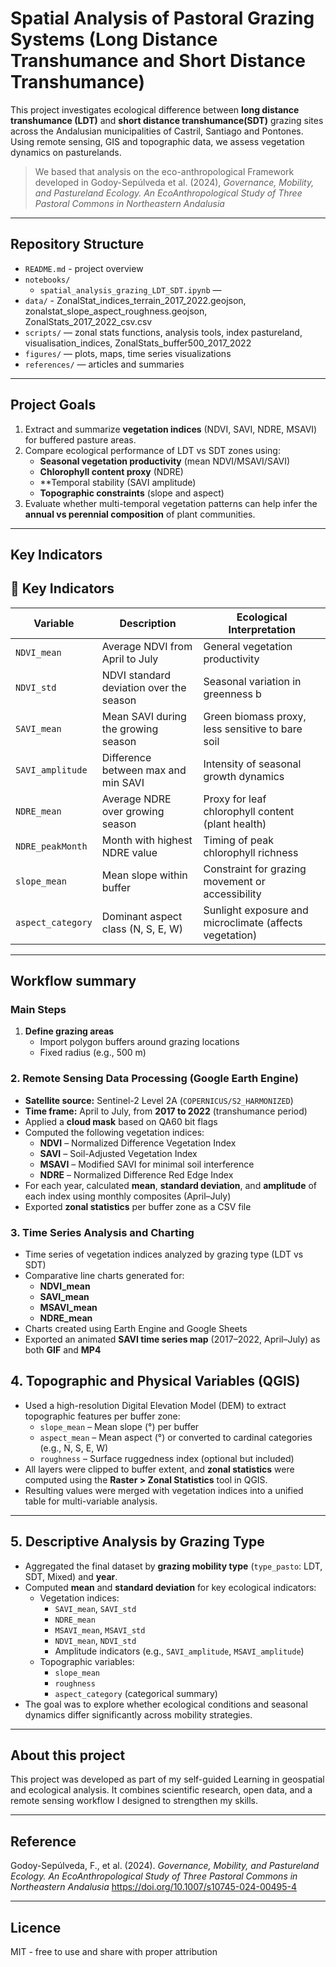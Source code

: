 # Spatial Analysis of Pastoral Grazing Systems (Long Distance Transhumance and Short Distance Transhumance)

This project investigates ecological difference between **long distance transhumance (LDT)** and **short distance transhumance(SDT)** grazing sites across the Andalusian municipalities of Castril, Santiago and Pontones. Using remote sensing, GIS and topographic data, we assess vegetation dynamics on pasturelands.

> We based that analysis on the eco-anthropological Framework developed in Godoy-Sepúlveda et al. (2024), *Governance, Mobility, and Pastureland Ecology. An EcoAnthropological Study of Three Pastoral Commons in Northeastern Andalusia*

---

## Repository Structure

- `README.md` - project overview
- `notebooks/`
  - `spatial_analysis_grazing_LDT_SDT.ipynb` — 
- `data/` - ZonalStat_indices_terrain_2017_2022.geojson, zonalstat_slope_aspect_roughness.geojson, ZonalStats_2017_2022_csv.csv
- `scripts/` — zonal stats functions, analysis tools, index pastureland, visualisation_indices, ZonalStats_buffer500_2017_2022
- `figures/` — plots, maps, time series visualizations
- `references/` — articles and summaries

---

## Project Goals

1. Extract and summarize **vegetation indices** (NDVI, SAVI, NDRE, MSAVI) for buffered pasture areas.
2. Compare ecological performance of LDT vs SDT zones using:
   - **Seasonal vegetation productivity** (mean NDVI/MSAVI/SAVI)
   - **Chlorophyll content proxy** (NDRE)
   - **Temporal stability (SAVI amplitude)
   - **Topographic constraints** (slope and aspect)
3. Evaluate whether multi-temporal vegetation patterns can help infer the **annual vs perennial composition** of plant communities.

---

## Key Indicators

## 🌿 Key Indicators

| Variable             | Description                                      | Ecological Interpretation                                |
|----------------------|--------------------------------------------------|----------------------------------------------------------|
| `NDVI_mean`          | Average NDVI from April to July                  | General vegetation productivity                          |
| `NDVI_std`           | NDVI standard deviation over the season          | Seasonal variation in greenness                        b |
| `SAVI_mean`          | Mean SAVI during the growing season             | Green biomass proxy, less sensitive to bare soil         |
| `SAVI_amplitude`     | Difference between max and min SAVI              | Intensity of seasonal growth dynamics                    |
| `NDRE_mean`          | Average NDRE over growing season                 | Proxy for leaf chlorophyll content (plant health)        |
| `NDRE_peakMonth`     | Month with highest NDRE value                    | Timing of peak chlorophyll richness                      |
| `slope_mean`         | Mean slope within buffer                         | Constraint for grazing movement or accessibility         |
| `aspect_category`    | Dominant aspect class (N, S, E, W)               | Sunlight exposure and microclimate (affects vegetation)  |

---

## Workflow summary

 ### Main Steps

1. **Define grazing areas**  
   - Import polygon buffers around grazing locations  
   - Fixed radius (e.g., 500 m) 

### 2. Remote Sensing Data Processing (Google Earth Engine)

- **Satellite source:** Sentinel-2 Level 2A (`COPERNICUS/S2_HARMONIZED`)
- **Time frame:** April to July, from **2017 to 2022** (transhumance period)
- Applied a **cloud mask** based on QA60 bit flags
- Computed the following vegetation indices:
  - **NDVI** – Normalized Difference Vegetation Index
  - **SAVI** – Soil-Adjusted Vegetation Index
  - **MSAVI** – Modified SAVI for minimal soil interference
  - **NDRE** – Normalized Difference Red Edge Index
- For each year, calculated **mean**, **standard deviation**, and **amplitude** of each index using monthly composites (April–July)
- Exported **zonal statistics** per buffer zone as a CSV file

### 3. Time Series Analysis and Charting

- Time series of vegetation indices analyzed by grazing type (LDT vs SDT)
- Comparative line charts generated for:
  - **NDVI_mean**
  - **SAVI_mean**
  - **MSAVI_mean**
  - **NDRE_mean**
- Charts created using Earth Engine and Google Sheets
- Exported an animated **SAVI time series map** (2017–2022, April–July) as both **GIF** and **MP4**

## 4. Topographic and Physical Variables (QGIS)

- Used a high-resolution Digital Elevation Model (DEM) to extract topographic features per buffer zone:
  - `slope_mean` – Mean slope (°) per buffer
  - `aspect_mean` – Mean aspect (°) or converted to cardinal categories (e.g., N, S, E, W)
  - `roughness` – Surface ruggedness index (optional but included)
- All layers were clipped to buffer extent, and **zonal statistics** were computed using the **Raster > Zonal Statistics** tool in QGIS.
- Resulting values were merged with vegetation indices into a unified table for multi-variable analysis.

---

## 5. Descriptive Analysis by Grazing Type

- Aggregated the final dataset by **grazing mobility type** (`type_pasto`: LDT, SDT, Mixed) and **year**.
- Computed **mean** and **standard deviation** for key ecological indicators:
  - Vegetation indices:
    - `SAVI_mean`, `SAVI_std`
    - `NDRE_mean`
    - `MSAVI_mean`, `MSAVI_std`
    - `NDVI_mean`, `NDVI_std`
    - Amplitude indicators (e.g., `SAVI_amplitude`, `MSAVI_amplitude`)
  - Topographic variables:
    - `slope_mean`
    - `roughness`
    - `aspect_category` (categorical summary)
- The goal was to explore whether ecological conditions and seasonal dynamics differ significantly across mobility strategies.

---

## About this project

This project was developed as part of my self-guided Learning in geospatial and ecological analysis. It combines scientific research, open data, and a remote sensing workflow I designed to strengthen my skills.

---

## Reference
Godoy-Sepúlveda, F., et al. (2024). *Governance, Mobility, and Pastureland Ecology. An EcoAnthropological Study of Three Pastoral Commons in Northeastern Andalusia*
https://doi.org/10.1007/s10745-024-00495-4 

---

## Licence

MIT - free to use and share with proper attribution

